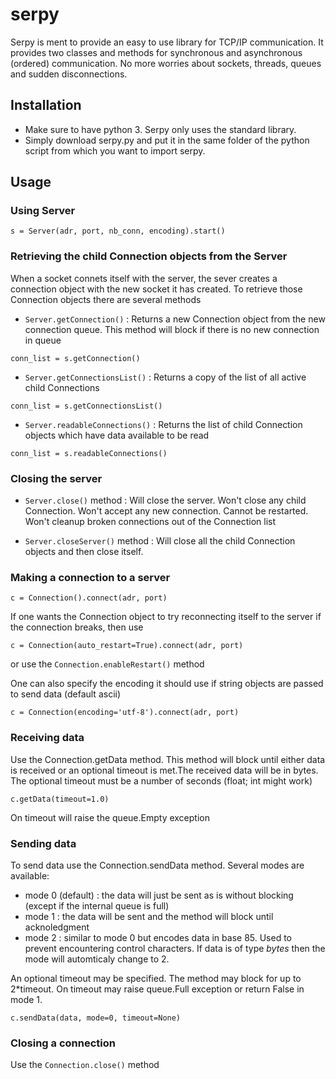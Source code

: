 # serpy
Serpy is ment to provide an easy to use library for TCP/IP communication. It provides two classes and methods for synchronous and asynchronous (ordered) communication. No more worries about sockets, threads, queues and sudden disconnections.

## Installation
 - Make sure to have python 3. Serpy only uses the standard library.
 - Simply download serpy.py and put it in the same folder of the python script from which you want to import serpy.
 
## Usage
### Using Server
```Python3
s = Server(adr, port, nb_conn, encoding).start()
```
### Retrieving the child Connection objects from the Server
When a socket connets itself with the server, the sever creates a connection object with the new socket it has created. To retrieve those Connection objects there are several methods
 - `Server.getConnection()` :
 Returns a new Connection object from the new connection queue. This method will block if there is no new connection in queue
 ```Python3
conn_list = s.getConnection()
```
 - `Server.getConnectionsList()` :
 Returns a copy of the list of all active child Connections
 ```Python3
conn_list = s.getConnectionsList()
```
 - `Server.readableConnections()` : 
 Returns the list of child Connection objects which have data available to be read
  ```Python3
conn_list = s.readableConnections()
```

### Closing the server
 - `Server.close()` method : Will close the server. Won't close any child Connection. Won't accept any new connection. Cannot be restarted. Won't cleanup broken connections out of the Connection list

 - `Server.closeServer()` method : Will close all the child Connection objects and then close itself.

### Making a connection to a server

```Python3
c = Connection().connect(adr, port)
```
If one wants the Connection object to try reconnecting itself to the server if the connection breaks, then use
```Python3
c = Connection(auto_restart=True).connect(adr, port)
```
or use the `Connection.enableRestart()` method

One can also specify the encoding it should use if string objects are passed to send data (default ascii)
```Python3
c = Connection(encoding='utf-8').connect(adr, port)
```

### Receiving data
Use the Connection.getData method. This method will block until either data is received or an optional timeout is met.The received data will be in bytes.
The optional timeout must be a number of seconds (float; int might work)
```Python3
c.getData(timeout=1.0)
```
On timeout will raise the queue.Empty exception

### Sending data
To send data use the Connection.sendData method. Several modes are available:
 - mode 0 (default) : the data will just be sent as is without blocking (except if the internal queue is full)
 - mode 1 : the data will be sent and the method will block until acknoledgment
 - mode 2 : similar to mode 0 but encodes data in base 85. Used to prevent encountering control characters. If data is of type *bytes* then the mode will automticaly change to 2.
 
An optional timeout may be specified. The method may block for up to 2\*timeout. On timeout may raise queue.Full exception or return False in mode 1.
```Python3
c.sendData(data, mode=0, timeout=None)
```

### Closing a connection
Use the `Connection.close()` method



